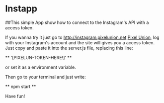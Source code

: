 # Instapp

##This simple App show how to connect to the Instagram's API with a access token.

If you wanna try it just go to http://instagram.pixelunion.net [Pixel Union](http://instagram.pixelunion.net "Pixel Union"), log with your Instagram's account and the site will gives you a access token.
Just copy and paste it into the server.js file, replacing this line:

** '[PIXELUN-TOKEN-HERE!]' **

 or set it as a environment variable.

 Then go to your terminal and just write:

 ** npm start **

Have fun!